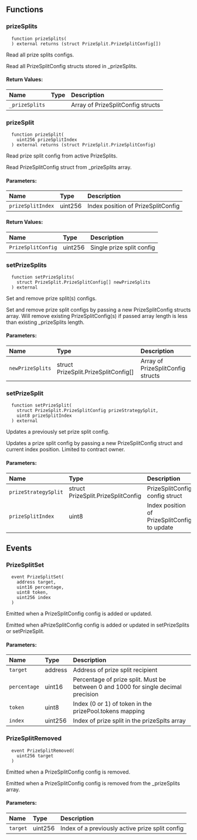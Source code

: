 

## Functions
### prizeSplits
```solidity
  function prizeSplits(
  ) external returns (struct PrizeSplit.PrizeSplitConfig[])
```
Read all prize splits configs.

Read all PrizeSplitConfig structs stored in _prizeSplits.


#### Return Values:
| Name                           | Type          | Description                                                                  |
| :----------------------------- | :------------ | :--------------------------------------------------------------------------- |
|`_prizeSplits`|  | Array of PrizeSplitConfig structs
### prizeSplit
```solidity
  function prizeSplit(
    uint256 prizeSplitIndex
  ) external returns (struct PrizeSplit.PrizeSplitConfig)
```
Read prize split config from active PrizeSplits.

Read PrizeSplitConfig struct from _prizeSplits array.

#### Parameters:
| Name | Type | Description                                                          |
| :--- | :--- | :------------------------------------------------------------------- |
|`prizeSplitIndex` | uint256 | Index position of PrizeSplitConfig

#### Return Values:
| Name                           | Type          | Description                                                                  |
| :----------------------------- | :------------ | :--------------------------------------------------------------------------- |
|`PrizeSplitConfig`| uint256 | Single prize split config
### setPrizeSplits
```solidity
  function setPrizeSplits(
    struct PrizeSplit.PrizeSplitConfig[] newPrizeSplits
  ) external
```
Set and remove prize split(s) configs.

Set and remove prize split configs by passing a new PrizeSplitConfig structs array. Will remove existing PrizeSplitConfig(s) if passed array length is less than existing _prizeSplits length.

#### Parameters:
| Name | Type | Description                                                          |
| :--- | :--- | :------------------------------------------------------------------- |
|`newPrizeSplits` | struct PrizeSplit.PrizeSplitConfig[] | Array of PrizeSplitConfig structs

### setPrizeSplit
```solidity
  function setPrizeSplit(
    struct PrizeSplit.PrizeSplitConfig prizeStrategySplit,
    uint8 prizeSplitIndex
  ) external
```
Updates a previously set prize split config.

Updates a prize split config by passing a new PrizeSplitConfig struct and current index position. Limited to contract owner.

#### Parameters:
| Name | Type | Description                                                          |
| :--- | :--- | :------------------------------------------------------------------- |
|`prizeStrategySplit` | struct PrizeSplit.PrizeSplitConfig | PrizeSplitConfig config struct
|`prizeSplitIndex` | uint8 | Index position of PrizeSplitConfig to update

## Events
### PrizeSplitSet
```solidity
  event PrizeSplitSet(
    address target,
    uint16 percentage,
    uint8 token,
    uint256 index
  )
```
Emitted when a PrizeSplitConfig config is added or updated.

Emitted when aPrizeSplitConfig config is added or updated in setPrizeSplits or setPrizeSplit.

#### Parameters:
| Name                           | Type          | Description                                    |
| :----------------------------- | :------------ | :--------------------------------------------- |
|`target`| address | Address of prize split recipient
|`percentage`| uint16 | Percentage of prize split. Must be between 0 and 1000 for single decimal precision
|`token`| uint8 | Index (0 or 1) of token in the prizePool.tokens mapping
|`index`| uint256 | Index of prize split in the prizeSplts array
### PrizeSplitRemoved
```solidity
  event PrizeSplitRemoved(
    uint256 target
  )
```
Emitted when a PrizeSplitConfig config is removed.

Emitted when a PrizeSplitConfig config is removed from the _prizeSplits array.

#### Parameters:
| Name                           | Type          | Description                                    |
| :----------------------------- | :------------ | :--------------------------------------------- |
|`target`| uint256 | Index of a previously active prize split config
